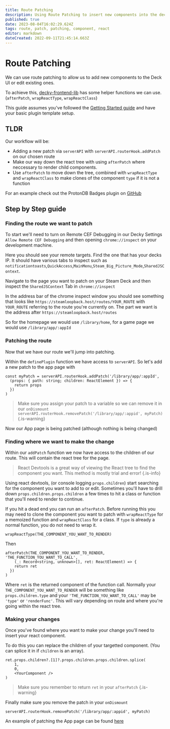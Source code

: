 ```yaml
---
title: Route Patching
description: Using Route Patching to insert new components into the deck UI or edit existing.
published: true
date: 2023-08-04T16:02:29.624Z
tags: route, patch, patching, component, react
editor: markdown
dateCreated: 2022-09-11T21:45:14.663Z
---
```


# Route Patching
We can use route patching to allow us to add new components to the Deck UI or edit existing ones.

To achieve this, [decky-frontend-lib](https://github.com/SteamDeckHomebrew/decky-frontend-lib) has some helper functions we can use. (`afterPatch`, `wrapReactType`, `wrapReactClass`)

This guide assumes you've followed the [Getting Started guide](/en/plugin-dev/getting-started) and have your basic plugin template setup.

## TLDR
Our workflow will be:
- Adding a new patch via `serverAPI` with `serverAPI.routerHook.addPatch` on our chosen route
- Make our way down the react tree with using `afterPatch` where neccessary to render child components.
- Use `afterPatch` to move down the tree, combined with `wrapReactType` and `wrapReactClass` to make clones of the component `type` if it is not a function

For an example check out the ProtonDB Badges plugin on [GitHub](https://github.com/OMGDuke/protondb-decky)

## Step by Step guide

### Finding the route we want to patch

To start we'll need to turn on Remote CEF Debugging in our Decky Settings `Allow Remote CEF Debugging` and then opening `chrome://inspect` on your development machine.

Here you should see your remote targets. Find the one that has your decks IP. It should have various tabs to inspect such as `notificationtoasts`,`QuickAccess`,`MainMenu`,`Steam_Big_Picture_Mode`,`SharedJSContext`.

Navigate to the page you want to patch on your Steam Deck and then inspect the `SharedJSContext` Tab in `chrome://inspect`

In the address bar of the chrome inspect window you should see something that looks like `https://steamloopback.host/routes/YOUR_ROUTE` with `YOUR_ROUTE` referring to the route you're currently on. The part we want is the address after `https://steamloopback.host/routes`

So for the homepage we would use `/library/home`, for a game page we would use `/library/app/:appId`

### Patching the route

Now that we have our route we'll jump into patching.

Within the `definePlugin` function we have access to `serverAPI`. So let's add a new patch to the app page with
```
const myPatch = serverAPI.routerHook.addPatch('/library/app/:appId',
  (props: { path: string; children: ReactElement }) => {
  	return props
  })
)
```
> Make sure you assign your patch to a variable so we can remove it in our `onDismount`
> `serverAPI.routerHook.removePatch('/library/app/:appid', myPatch)`
{.is-warning}

Now our App page is being patched (although nothing is being changed)

### Finding where we want to make the change

Within our `addPatch` function we now have access to the children of our route. This will contain the react tree for the page.

> React Devtools is a great way of viewing the React tree to find the component you want.
> This method is mostly trial and error!
{.is-info}

Using react devtools, (or console logging `props.children`) start searching for the component you want to add to or edit. Sometimes you'll have to drill down `props.children.props.children` a few times to hit a class or function that you'll need to render to continue.

If you hit a dead end you can run an `afterPatch`. Before running this you may need to clone the component you want to patch with `wrapReactType` for a memoized function and `wrapReactClass` for a class. If `type` is already a normal function, you do not need to wrap it.

```
wrapReactType(THE_COMPONENT_YOU_WANT_TO_RENDER)
```

Then

```
afterPatch(THE_COMPONENT_YOU_WANT_TO_RENDER, 'THE_FUNCTION_YOU_WANT_TO_CALL',
	(_: Record<string, unknown>[], ret: ReactElement) => {
  	return ret
  })
)
```
Where `ret` is the returned component of the function call. Normally your `THE_COMPONENT_YOU_WANT_TO_RENDER` will be something like `props.children.type` and your `'THE_FUNCTION_YOU_WANT_TO_CALL'` may be `'type'` or `'renderFunc'`. This will vary depending on route and where you're going within the react tree.

### Making your changes

Once you've found where you want to make your change you'll need to insert your react component.

To do this you can replace the children of your targetted component. (You can splice it in if `children` is an array).

```
ret.props.children?.[1]?.props.children.props.children.splice(
	1,
	0,
	<YourComponent />
)
```
> Make sure you remember to return `ret` in your `afterPatch`
{.is-warning}

Finally make sure you remove the patch in your `onDismount`
```
serverAPI.routerHook.removePatch('/library/app/:appid', myPatch)
```

An example of patching the App page can be found [here](https://github.com/OMGDuke/protondb-decky/blob/main/src/lib/patchLibraryApp.tsx)
